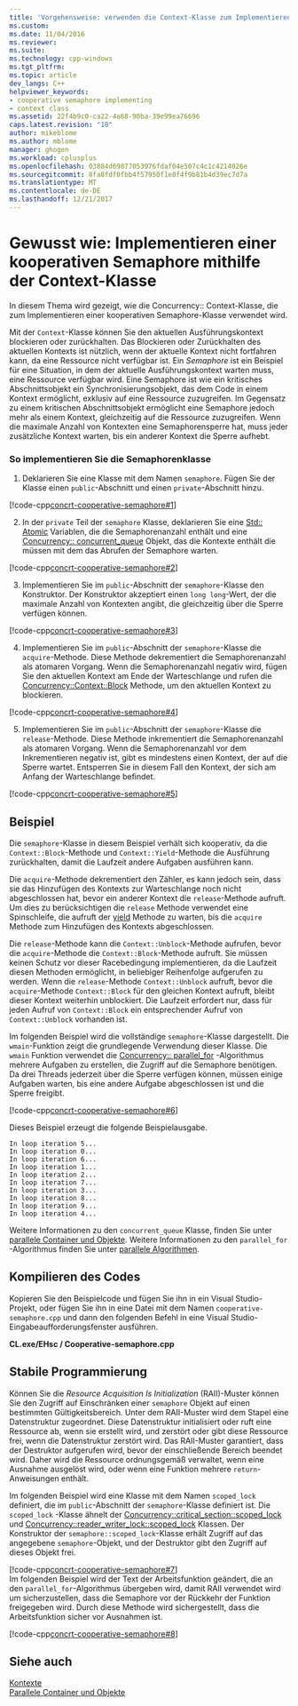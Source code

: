```yaml
---
title: 'Vorgehensweise: verwenden die Context-Klasse zum Implementieren einer kooperativen Semaphore | Microsoft Docs'
ms.custom: 
ms.date: 11/04/2016
ms.reviewer: 
ms.suite: 
ms.technology: cpp-windows
ms.tgt_pltfrm: 
ms.topic: article
dev_langs: C++
helpviewer_keywords:
- cooperative semaphore implementing
- context class
ms.assetid: 22f4b9c0-ca22-4a68-90ba-39e99ea76696
caps.latest.revision: "18"
author: mikeblome
ms.author: mblome
manager: ghogen
ms.workload: cplusplus
ms.openlocfilehash: 03884d69877053976fdaf04e507c4c1c4214026e
ms.sourcegitcommit: 8fa8fdf0fbb4f57950f1e8f4f9b81b4d39ec7d7a
ms.translationtype: MT
ms.contentlocale: de-DE
ms.lasthandoff: 12/21/2017
---
```

# <a name="how-to-use-the-context-class-to-implement-a-cooperative-semaphore"></a>Gewusst wie: Implementieren einer kooperativen Semaphore mithilfe der Context-Klasse
In diesem Thema wird gezeigt, wie die Concurrency:: Context-Klasse, die zum Implementieren einer kooperativen Semaphore-Klasse verwendet wird.  
  
 Mit der `Context`-Klasse können Sie den aktuellen Ausführungskontext blockieren oder zurückhalten. Das Blockieren oder Zurückhalten des aktuellen Kontexts ist nützlich, wenn der aktuelle Kontext nicht fortfahren kann, da eine Ressource nicht verfügbar ist. Ein *Semaphore* ist ein Beispiel für eine Situation, in dem der aktuelle Ausführungskontext warten muss, eine Ressource verfügbar wird. Eine Semaphore ist wie ein kritisches Abschnittsobjekt ein Synchronisierungsobjekt, das dem Code in einem Kontext ermöglicht, exklusiv auf eine Ressource zuzugreifen. Im Gegensatz zu einem kritischen Abschnittsobjekt ermöglicht eine Semaphore jedoch mehr als einem Kontext, gleichzeitig auf die Ressource zuzugreifen. Wenn die maximale Anzahl von Kontexten eine Semaphorensperre hat, muss jeder zusätzliche Kontext warten, bis ein anderer Kontext die Sperre aufhebt.  
  
### <a name="to-implement-the-semaphore-class"></a>So implementieren Sie die Semaphorenklasse  
  
1.  Deklarieren Sie eine Klasse mit dem Namen `semaphore`. Fügen Sie der Klasse einen `public`-Abschnitt und einen `private`-Abschnitt hinzu.  
  
 [!code-cpp[concrt-cooperative-semaphore#1](../../parallel/concrt/codesnippet/cpp/how-to-use-the-context-class-to-implement-a-cooperative-semaphore_1.cpp)]  
  
2.  In der `private` Teil der `semaphore` Klasse, deklarieren Sie eine [Std:: Atomic](../../standard-library/atomic-structure.md) Variablen, die die Semaphorenanzahl enthält und eine [Concurrency:: concurrent_queue](../../parallel/concrt/reference/concurrent-queue-class.md) Objekt, das die Kontexte enthält die müssen mit dem das Abrufen der Semaphore warten.  
  
 [!code-cpp[concrt-cooperative-semaphore#2](../../parallel/concrt/codesnippet/cpp/how-to-use-the-context-class-to-implement-a-cooperative-semaphore_2.cpp)]  
  
3.  Implementieren Sie im `public`-Abschnitt der `semaphore`-Klasse den Konstruktor. Der Konstruktor akzeptiert einen `long long`-Wert, der die maximale Anzahl von Kontexten angibt, die gleichzeitig über die Sperre verfügen können.  
  
 [!code-cpp[concrt-cooperative-semaphore#3](../../parallel/concrt/codesnippet/cpp/how-to-use-the-context-class-to-implement-a-cooperative-semaphore_3.cpp)]  

4.  Implementieren Sie im `public`-Abschnitt der `semaphore`-Klasse die `acquire`-Methode. Diese Methode dekrementiert die Semaphorenanzahl als atomaren Vorgang. Wenn die Semaphorenanzahl negativ wird, fügen Sie den aktuellen Kontext am Ende der Warteschlange und rufen die [Concurrency::Context::Block](reference/context-class.md#block) Methode, um den aktuellen Kontext zu blockieren.  
  
 [!code-cpp[concrt-cooperative-semaphore#4](../../parallel/concrt/codesnippet/cpp/how-to-use-the-context-class-to-implement-a-cooperative-semaphore_4.cpp)]  
  
5.  Implementieren Sie im `public`-Abschnitt der `semaphore`-Klasse die `release`-Methode. Diese Methode inkrementiert die Semaphorenanzahl als atomaren Vorgang. Wenn die Semaphorenanzahl vor dem Inkrementieren negativ ist, gibt es mindestens einen Kontext, der auf die Sperre wartet. Entsperren Sie in diesem Fall den Kontext, der sich am Anfang der Warteschlange befindet.  
  
 [!code-cpp[concrt-cooperative-semaphore#5](../../parallel/concrt/codesnippet/cpp/how-to-use-the-context-class-to-implement-a-cooperative-semaphore_5.cpp)]  
  
## <a name="example"></a>Beispiel  
 Die `semaphore`-Klasse in diesem Beispiel verhält sich kooperativ, da die `Context::Block`-Methode und `Context::Yield`-Methode die Ausführung zurückhalten, damit die Laufzeit andere Aufgaben ausführen kann.  
  
 Die `acquire`-Methode dekrementiert den Zähler, es kann jedoch sein, dass sie das Hinzufügen des Kontexts zur Warteschlange noch nicht abgeschlossen hat, bevor ein anderer Kontext die `release`-Methode aufruft. Um dies zu berücksichtigen die `release` Methode verwendet eine Spinschleife, die aufruft der [yield](reference/context-class.md#yield) Methode zu warten, bis die `acquire` Methode zum Hinzufügen des Kontexts abgeschlossen.  
  
 Die `release`-Methode kann die `Context::Unblock`-Methode aufrufen, bevor die `acquire`-Methode die `Context::Block`-Methode aufruft. Sie müssen keinen Schutz vor dieser Racebedingung implementieren, da die Laufzeit diesen Methoden ermöglicht, in beliebiger Reihenfolge aufgerufen zu werden. Wenn die `release`-Methode `Context::Unblock` aufruft, bevor die `acquire`-Methode `Context::Block` für den gleichen Kontext aufruft, bleibt dieser Kontext weiterhin unblockiert. Die Laufzeit erfordert nur, dass für jeden Aufruf von `Context::Block` ein entsprechender Aufruf von `Context::Unblock` vorhanden ist.  
  
 Im folgenden Beispiel wird die vollständige `semaphore`-Klasse dargestellt. Die `wmain`-Funktion zeigt die grundlegende Verwendung dieser Klasse. Die `wmain` Funktion verwendet die [Concurrency:: parallel_for](reference/concurrency-namespace-functions.md#parallel_for) -Algorithmus mehrere Aufgaben zu erstellen, die Zugriff auf die Semaphore benötigen. Da drei Threads jederzeit über die Sperre verfügen können, müssen einige Aufgaben warten, bis eine andere Aufgabe abgeschlossen ist und die Sperre freigibt.  
  
 [!code-cpp[concrt-cooperative-semaphore#6](../../parallel/concrt/codesnippet/cpp/how-to-use-the-context-class-to-implement-a-cooperative-semaphore_6.cpp)]  
  
 Dieses Beispiel erzeugt die folgende Beispielausgabe.  
  
```Output  
In loop iteration 5...  
In loop iteration 0...  
In loop iteration 6...  
In loop iteration 1...  
In loop iteration 2...  
In loop iteration 7...  
In loop iteration 3...  
In loop iteration 8...  
In loop iteration 9...  
In loop iteration 4...  
```  
  
 Weitere Informationen zu den `concurrent_queue` Klasse, finden Sie unter [parallele Container und Objekte](../../parallel/concrt/parallel-containers-and-objects.md). Weitere Informationen zu den `parallel_for` -Algorithmus finden Sie unter [parallele Algorithmen](../../parallel/concrt/parallel-algorithms.md).  
  
## <a name="compiling-the-code"></a>Kompilieren des Codes  
 Kopieren Sie den Beispielcode und fügen Sie ihn in ein Visual Studio-Projekt, oder fügen Sie ihn in eine Datei mit dem Namen `cooperative-semaphore.cpp` und dann den folgenden Befehl in eine Visual Studio-Eingabeaufforderungsfenster ausführen.  
  
 **CL.exe/EHsc / Cooperative-semaphore.cpp**  
  
## <a name="robust-programming"></a>Stabile Programmierung  
 Können Sie die *Resource Acquisition Is Initialization* (RAII)-Muster können Sie den Zugriff auf Einschränken einer `semaphore` Objekt auf einen bestimmten Gültigkeitsbereich. Unter dem RAII-Muster wird dem Stapel eine Datenstruktur zugeordnet. Diese Datenstruktur initialisiert oder ruft eine Ressource ab, wenn sie erstellt wird, und zerstört oder gibt diese Ressource frei, wenn die Datenstruktur zerstört wird. Das RAII-Muster garantiert, dass der Destruktor aufgerufen wird, bevor der einschließende Bereich beendet wird. Daher wird die Ressource ordnungsgemäß verwaltet, wenn eine Ausnahme ausgelöst wird, oder wenn eine Funktion mehrere `return`-Anweisungen enthält.  
  
 Im folgenden Beispiel wird eine Klasse mit dem Namen `scoped_lock` definiert, die im `public`-Abschnitt der `semaphore`-Klasse definiert ist. Die `scoped_lock` -Klasse ähnelt der [Concurrency::critical_section::scoped_lock](reference/critical-section-class.md#critical_section__scoped_lock_class) und [Concurrency::reader_writer_lock::scoped_lock](reference/reader-writer-lock-class.md#scoped_lock_class) Klassen. Der Konstruktor der `semaphore::scoped_lock`-Klasse erhält Zugriff auf das angegebene `semaphore`-Objekt, und der Destruktor gibt den Zugriff auf dieses Objekt frei.  
  
 [!code-cpp[concrt-cooperative-semaphore#7](../../parallel/concrt/codesnippet/cpp/how-to-use-the-context-class-to-implement-a-cooperative-semaphore_7.cpp)]    
 Im folgenden Beispiel wird der Text der Arbeitsfunktion geändert, die an den `parallel_for`-Algorithmus übergeben wird, damit RAII verwendet wird um sicherzustellen, dass die Semaphore vor der Rückkehr der Funktion freigegeben wird. Durch diese Methode wird sichergestellt, dass die Arbeitsfunktion sicher vor Ausnahmen ist.  
  
 [!code-cpp[concrt-cooperative-semaphore#8](../../parallel/concrt/codesnippet/cpp/how-to-use-the-context-class-to-implement-a-cooperative-semaphore_8.cpp)]  
  
## <a name="see-also"></a>Siehe auch  
 [Kontexte](../../parallel/concrt/contexts.md)   
 [Parallele Container und Objekte](../../parallel/concrt/parallel-containers-and-objects.md)

